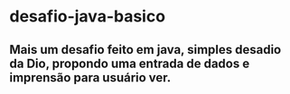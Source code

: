 # desafio-java-basico
## Mais um desafio feito em java, simples desadio da Dio, propondo uma entrada de dados e imprensão para usuário ver.

